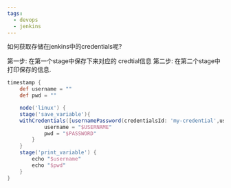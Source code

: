 ```yaml
---
tags:
  - devops
  - jenkins
---
```


如何获取存储在jenkins中的credentials呢? 

第一步:
	在第一个stage中保存下来对应的 credtial信息
第二步:
	 在第二个stage中打印保存的信息.

```groovy
timestamp {
	def username = ""
	def pwd = ""

	node('linux') {
	stage('save_variable'){
	withCredentials([usernamePassword(credentialsId: 'my-credential',usernameVariable: 'USERNAME',       passwordVariable: 'PASSWORD')]) {
			username = "$USERNAME"
			pwd = "$PASSWORD"
		}
	}
	stage('print_variable') {
		echo "$username"
		echo "$pwd"
	}
}
```




